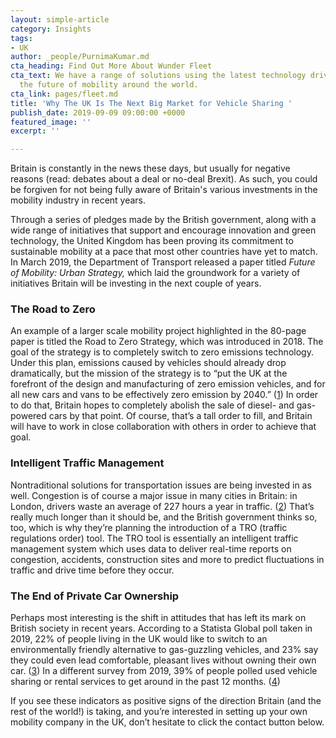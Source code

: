 ```yaml
---
layout: simple-article
category: Insights
tags:
- UK
author: _people/PurnimaKumar.md
cta_heading: Find Out More About Wunder Fleet
cta_text: We have a range of solutions using the latest technology driving forward
  the future of mobility around the world.
cta_link: pages/fleet.md
title: 'Why The UK Is The Next Big Market for Vehicle Sharing '
publish_date: 2019-09-09 09:00:00 +0000
featured_image: ''
excerpt: ''

---
```

Britain is constantly in the news these days, but usually for negative reasons (read: debates about a deal or no-deal Brexit). As such, you could be forgiven for not being fully aware of Britain's various investments in the mobility industry in recent years.

Through a series of pledges made by the British government, along with a wide range of initiatives that support and encourage innovation and green technology, the United Kingdom has been proving its commitment to sustainable mobility at a pace that most other countries have yet to match. In March 2019, the Department of Transport released a paper titled _Future of Mobility: Urban Strategy,_ which laid the groundwork for a variety of initiatives Britain will be investing in the next couple of years.

### The Road to Zero

An example of a larger scale mobility project highlighted in the 80-page paper is titled the Road to Zero Strategy, which was introduced in 2018. The goal of the strategy is to completely switch to zero emissions technology. Under this plan, emissions caused by vehicles should already drop dramatically, but the mission of the strategy is to “put the UK at the forefront of the design and manufacturing of zero emission vehicles, and for all new cars and vans to be effectively zero emission by 2040.” ([1](https://assets.publishing.service.gov.uk/government/uploads/system/uploads/attachment_data/file/739460/road-to-zero.pdf)) In order to do that, Britain hopes to completely abolish the sale of diesel- and gas-powered cars by that point. Of course, that’s a tall order to fill, and Britain will have to work in close collaboration with others in order to achieve that goal.

### Intelligent Traffic Management

Nontraditional solutions for transportation issues are being invested in as well. Congestion is of course a major issue in many cities in Britain: in London, drivers waste an average of 227 hours a year in traffic. ([2](https://www.independent.co.uk/travel/news-and-advice/london-uk-most-congested-cities-traffic-hours-driving-roads-busy-birmingham-glasgow-manchester-a8775056.html)) That’s really much longer than it should be, and the British government thinks so, too, which is why they’re planning the introduction of a TRO (traffic regulations order) tool. The TRO tool is essentially an intelligent traffic management system which uses data to deliver real-time reports on congestion, accidents, construction sites and more to predict fluctuations in traffic and drive time before they occur.

### The End of Private Car Ownership

Perhaps most interesting is the shift in attitudes that has left its mark on British society in recent years. According to a Statista Global poll taken in 2019, 22% of people living in the UK would like to switch to an environmentally friendly alternative to gas-guzzling vehicles, and 23% say they could even lead comfortable, pleasant lives without owning their own car. ([3](https://www.statista.com/forecasts/997809/attitudes-towards-mobility-in-the-uk )) In a different survey from 2019, 39% of people polled used vehicle sharing or rental services to get around in the past 12 months. ([4](https://www.statista.com/forecasts/997844/mobility-service-usage-in-the-uk))

If you see these indicators as positive signs of the direction Britain (and the rest of the world!) is taking, and you’re interested in setting up your own mobility company in the UK, don’t hesitate to click the contact button below.